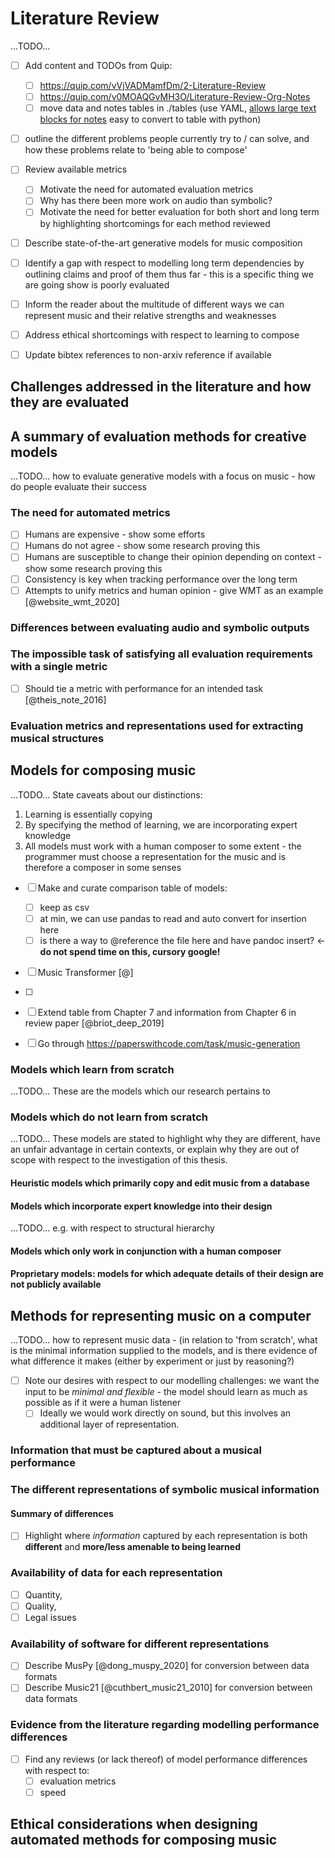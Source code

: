 
# Literature Review

...TODO... 

- [ ] Add content and TODOs from Quip:
    - [ ] https://quip.com/vVjVADMamfDm/2-Literature-Review
    - [ ] https://quip.com/v0MOAQGvMH3O/Literature-Review-Org-Notes
    - [ ] move data and notes tables in ./tables (use YAML, [allows large text blocks for notes](https://stackoverflow.com/a/3790497/2550114) easy to convert to table with python)
- [ ] outline the different problems people currently try to / can solve, and how these problems relate to 'being able to compose'
- [ ] Review available metrics
    - [ ] Motivate the need for automated evaluation metrics
    - [ ] Why has there been more work on audio than symbolic?
    - [ ] Motivate the need for better evaluation for both short and long term by highlighting shortcomings for each method reviewed
- [ ] Describe state-of-the-art generative models for music composition
- [ ] Identify a gap with respect to modelling long term dependencies by outlining claims and proof of them thus far - this is a specific thing we are going show is poorly evaluated
- [ ] Inform the reader about the multitude of different ways we can represent music and their relative strengths and weaknesses
- [ ] Address ethical shortcomings with respect to learning to compose
- [ ] Update bibtex references to non-arxiv reference if available


## Challenges addressed in the literature and how they are evaluated


## A summary of evaluation methods for creative models
...TODO... how to evaluate generative models with a focus on music - how do people evaluate their success

### The need for automated metrics
- [ ] Humans are expensive - show some efforts
- [ ] Humans do not agree - show some research proving this
- [ ] Humans are susceptible to change their opinion depending on context - show some research proving this
- [ ] Consistency is key when tracking performance over the long term
- [ ] Attempts to unify metrics and human opinion - give WMT as an example [@website_wmt_2020]

### Differences between evaluating audio and symbolic outputs

### The impossible task of satisfying all evaluation requirements with a single metric
- [ ] Should tie a metric with performance for an intended task [@theis_note_2016]

### Evaluation metrics and representations used for extracting musical structures


## Models for composing music
...TODO... State caveats about our distinctions:
1. Learning is essentially copying
2. By specifying the method of learning, we are incorporating expert knowledge
3. All models must work with a human composer to some extent - the programmer must choose a representation for the music and is therefore a composer in some senses

- [ ] Make and curate comparison table of models:
    - [ ] keep as csv
    - [ ] at min, we can use pandas to read and auto convert for insertion here
    - [ ] is there a way to @reference the file here and have pandoc insert? <- **do not spend time on this, cursory google!** 
- [ ] Music Transformer [@]
- [ ]
- [ ] Extend table from Chapter 7 and information from Chapter 6 in review paper [@briot_deep_2019] 
- [ ] Go through https://paperswithcode.com/task/music-generation


### Models which learn from scratch
...TODO... These are the models which our research pertains to

### Models which do not learn from scratch
...TODO... These models are stated to highlight why they are different, have an unfair advantage in certain contexts, or explain why they are out of scope with respect to the investigation of this thesis.

#### Heuristic models which primarily copy and edit music from a database

#### Models which incorporate expert knowledge into their design
...TODO... e.g. with respect to structural hierarchy

#### Models which only work in conjunction with a human composer

#### Proprietary models: models for which adequate details of their design are not publicly available


## Methods for representing music on a computer
...TODO... how to represent music data - (in relation to 'from scratch', what is the minimal information supplied to the models, and is there evidence of what difference it makes (either by experiment or just by reasoning?)

- [ ] Note our desires with respect to our modelling challenges: we want the input to be *minimal and flexible* - the model should learn as much as possible as if it were a human listener
    - [ ] Ideally we would work directly on sound, but this involves an additional layer of representation.

### Information that must be captured about a musical performance

### The different representations of symbolic musical information

#### Summary of differences
- [ ] Highlight where *information* captured by each representation is both **different** and **more/less amenable to being learned**

### Availability of data for each representation
- [ ] Quantity,
- [ ] Quality,
- [ ] Legal issues

### Availability of software for different representations
- [ ] Describe MusPy [@dong_muspy_2020] for conversion between data formats
- [ ] Describe Music21 [@cuthbert_music21_2010] for conversion between data formats

### Evidence from the literature regarding modelling performance differences
- [ ] Find any reviews (or lack thereof) of model performance differences with respect to:
    - [ ] evaluation metrics
    - [ ] speed

## Ethical considerations when designing automated methods for composing music
